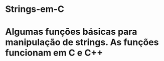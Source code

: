# Strings-em-C
# Algumas funções básicas para manipulação de strings. As funções funcionam em C e C++
